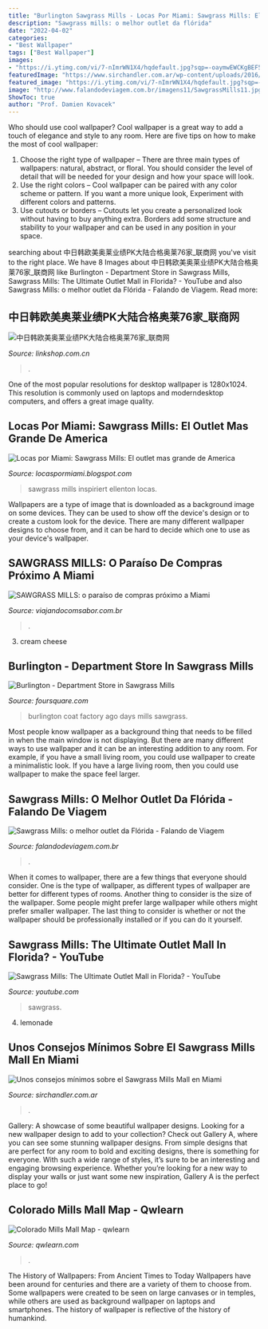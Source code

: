 ```yaml
---
title: "Burlington Sawgrass Mills - Locas Por Miami: Sawgrass Mills: El Outlet Mas Grande De America"
description: "Sawgrass mills: o melhor outlet da flórida"
date: "2022-04-02"
categories:
- "Best Wallpaper"
tags: ["Best Wallpaper"]
images:
- "https://i.ytimg.com/vi/7-nImrWN1X4/hqdefault.jpg?sqp=-oaymwEWCKgBEF5IWvKriqkDCQgBFQAAiEIYAQ==&amp;rs=AOn4CLB8AUqmV1E7P1SY2cgwrd0Jgnq_Gw"
featuredImage: "https://www.sirchandler.com.ar/wp-content/uploads/2016/01/sawgrass-mall-miami-2-700x467.jpg"
featured_image: "https://i.ytimg.com/vi/7-nImrWN1X4/hqdefault.jpg?sqp=-oaymwEWCKgBEF5IWvKriqkDCQgBFQAAiEIYAQ==&amp;rs=AOn4CLB8AUqmV1E7P1SY2cgwrd0Jgnq_Gw"
image: "http://www.falandodeviagem.com.br/imagens11/SawgrassMills11.jpg"
ShowToc: true
author: "Prof. Damien Kovacek"
---
```



Who should use cool wallpaper?
Cool wallpaper is a great way to add a touch of elegance and style to any room. Here are five tips on how to make the most of cool wallpaper: 
1) Choose the right type of wallpaper – There are three main types of wallpapers: natural, abstract, or floral. You should consider the level of detail that will be needed for your design and how your space will look. 
2) Use the right colors – Cool wallpaper can be paired with any color scheme or pattern. If you want a more unique look, Experiment with different colors and patterns. 
3) Use cutouts or borders – Cutouts let you create a personalized look without having to buy anything extra. Borders add some structure and stability to your wallpaper and can be used in any position in your space.

	

		
searching about 中日韩欧美奥莱业绩PK大陆合格奥莱76家_联商网 you've visit to the right place. We have 8 Images about 中日韩欧美奥莱业绩PK大陆合格奥莱76家_联商网 like Burlington - Department Store in Sawgrass Mills, Sawgrass Mills: The Ultimate Outlet Mall in Florida? - YouTube and also Sawgrass Mills: o melhor outlet da Flórida - Falando de Viagem. Read more:
		
    
## 中日韩欧美奥莱业绩PK大陆合格奥莱76家_联商网

<img loading=lazy src="http://admin.soupu.com/upload/editor/2016/1/2016012516533384_y.jpg" onerror="this.onerror=null;this.src='https://tse4.mm.bing.net/th?id=OIP.w2CpGKawtSgJNT-o_msu3QHaFj&amp;pid=15.1';" alt="中日韩欧美奥莱业绩PK大陆合格奥莱76家_联商网">

_Source: linkshop.com.cn_

>. 

	

One of the most popular resolutions for desktop wallpaper is 1280x1024. This resolution is commonly used on laptops and moderndesktop computers, and offers a great image quality.

    
## Locas Por Miami: Sawgrass Mills: El Outlet Mas Grande De America

<img loading=lazy src="http://1.bp.blogspot.com/-4Kh5iloP7iw/VBRi3AAz1DI/AAAAAAAAAGg/yGWoD3LMvmM/s1600/IMG_0047.jpg" onerror="this.onerror=null;this.src='https://tse1.mm.bing.net/th?id=OIP.QKjIoOsyNSPEyLpkh8RTaAHaFj&amp;pid=15.1';" alt="Locas por Miami: Sawgrass Mills: El outlet mas grande de America">

_Source: locaspormiami.blogspot.com_

>sawgrass mills inspiriert ellenton locas. 

	

Wallpapers are a type of image that is downloaded as a background image on some devices. They can be used to show off the device's design or to create a custom look for the device. There are many different wallpaper designs to choose from, and it can be hard to decide which one to use as your device's wallpaper.

    
## SAWGRASS MILLS: O Paraíso De Compras Próximo A Miami

<img loading=lazy src="https://mleup4kr2qgh.i.optimole.com/aM_Omio-cjOPdgcf/w:auto/h:auto/q:auto/https://i0.wp.com/viajandocomsabor.com.br/wp-content/uploads/2021/02/loja-disney-2-scaled.jpg?w=1500&amp;ssl=1" onerror="this.onerror=null;this.src='https://tse1.mm.bing.net/th?id=OIP.3jsbvwFbKzyqrjtCzxAGiQHaJ4&amp;pid=15.1';" alt="SAWGRASS MILLS: o paraíso de compras próximo a Miami">

_Source: viajandocomsabor.com.br_

>. 

	

3. cream cheese 

    
## Burlington - Department Store In Sawgrass Mills

<img loading=lazy src="https://fastly.4sqi.net/img/general/600x600/44906944_Z7ytM28vLd5E7lQR73FuqM0YqEHa6TUBg51gMPaE6MQ.jpg" onerror="this.onerror=null;this.src='https://tse4.mm.bing.net/th?id=OIP.ZsaWTxbR2O35Bp64h_iJ8QHaHa&amp;pid=15.1';" alt="Burlington - Department Store in Sawgrass Mills">

_Source: foursquare.com_

>burlington coat factory ago days mills sawgrass. 

	

Most people know wallpaper as a background thing that needs to be filled in when the main window is not displaying. But there are many different ways to use wallpaper and it can be an interesting addition to any room. For example, if you have a small living room, you could use wallpaper to create a minimalistic look. If you have a large living room, then you could use wallpaper to make the space feel larger.

    
## Sawgrass Mills: O Melhor Outlet Da Flórida - Falando De Viagem

<img loading=lazy src="http://www.falandodeviagem.com.br/imagens11/SawgrassMills11.jpg" onerror="this.onerror=null;this.src='https://tse2.mm.bing.net/th?id=OIP.9OxMq_5VXV9HeelJCRvquAHaE8&amp;pid=15.1';" alt="Sawgrass Mills: o melhor outlet da Flórida - Falando de Viagem">

_Source: falandodeviagem.com.br_

>. 

	

When it comes to wallpaper, there are a few things that everyone should consider. One is the type of wallpaper, as different types of wallpaper are better for different types of rooms. Another thing to consider is the size of the wallpaper. Some people might prefer large wallpaper while others might prefer smaller wallpaper. The last thing to consider is whether or not the wallpaper should be professionally installed or if you can do it yourself.

    
## Sawgrass Mills: The Ultimate Outlet Mall In Florida? - YouTube

<img loading=lazy src="https://i.ytimg.com/vi/7-nImrWN1X4/hqdefault.jpg?sqp=-oaymwEWCKgBEF5IWvKriqkDCQgBFQAAiEIYAQ==&amp;rs=AOn4CLB8AUqmV1E7P1SY2cgwrd0Jgnq_Gw" onerror="this.onerror=null;this.src='https://tse2.mm.bing.net/th?id=OIP.RAYLGDRyEYuftNmEZK2W9QAAAA&amp;pid=15.1';" alt="Sawgrass Mills: The Ultimate Outlet Mall in Florida? - YouTube">

_Source: youtube.com_

>sawgrass. 

	

4. lemonade 

    
## Unos Consejos Mínimos Sobre El Sawgrass Mills Mall En Miami

<img loading=lazy src="https://www.sirchandler.com.ar/wp-content/uploads/2016/01/sawgrass-mall-miami-2-700x467.jpg" onerror="this.onerror=null;this.src='https://tse2.mm.bing.net/th?id=OIP.M9L1PAYtbM5Bi0ZCMSKyigHaE8&amp;pid=15.1';" alt="Unos consejos mínimos sobre el Sawgrass Mills Mall en Miami">

_Source: sirchandler.com.ar_

>. 

	

Gallery: A showcase of some beautiful wallpaper designs.
Looking for a new wallpaper design to add to your collection? Check out Gallery A, where you can see some stunning wallpaper designs. From simple designs that are perfect for any room to bold and exciting designs, there is something for everyone. With such a wide range of styles, it’s sure to be an interesting and engaging browsing experience. Whether you’re looking for a new way to display your walls or just want some new inspiration, Gallery A is the perfect place to go!





	
	
    
## Colorado Mills Mall Map - Qwlearn

<img loading=lazy src="https://i.pinimg.com/originals/4e/9c/a9/4e9ca99bf615a08a3594957f53536a81.jpg" onerror="this.onerror=null;this.src='https://tse2.mm.bing.net/th?id=OIP.zEVLvGxygQTIMoWsajcVuQHaJ6&amp;pid=15.1';" alt="Colorado Mills Mall Map - qwlearn">

_Source: qwlearn.com_

>. 

	

The History of Wallpapers: From Ancient Times to Today
Wallpapers have been around for centuries and there are a variety of them to choose from. Some wallpapers were created to be seen on large canvases or in temples, while others are used as background wallpaper on laptops and smartphones. The history of wallpaper is reflective of the history of humankind.

